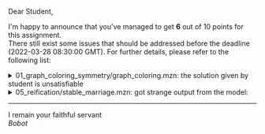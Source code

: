 Dear Student,

I'm happy to announce that you've managed to get **6** out of 10 points for this assignment.\
There still exist some issues that should be addressed before the deadline (2022-03-28 08:30:00 GMT). For further details, please refer to the following list:

<details><summary>01_graph_coloring_symmetry/graph_coloring.mzn: the solution given by student is unsatisfiable</summary></details>
<details><summary>05_reification/stable_marriage.mzn: got strange output from the model:</summary>/tmp/tmpgcamgj7j/student/05_reification/stable_marriage.mzn:43.55-59:<br>MiniZinc: type error: undefined identifier `wives&#x27;</details>

-----------
I remain your faithful servant\
_Bobot_